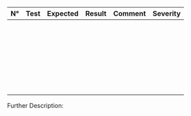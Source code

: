 |  N° | Test                                 | Expected | Result   | Comment | Severity |
|-----|--------------------------------------|----------|----------|---------|----------|
|     |                                      |          |          |         |          |
|     |                                      |          |          |         |          |
|     |                                      |          |          |         |          |
|     |                                      |          |          |         |          |
|     |                                      |          |          |         |          |
|     |                                      |          |          |         |          |
|     |                                      |          |          |         |          |
|     |                                      |          |          |         |          |
|     |                                      |          |          |         |          |
|     |                                      |          |          |         |          |
|     |                                      |          |          |         |          |
|     |                                      |          |          |         |          |
|     |                                      |          |          |         |          |
|     |                                      |          |          |         |          |
|     |                                      |          |          |         |          |
|     |                                      |          |          |         |          |
|     |                                      |          |          |         |          |
|     |                                      |          |          |         |          |
|     |                                      |          |          |         |          |
|     |                                      |          |          |         |          |
|     |                                      |          |          |         |          |
|     |                                      |          |          |         |          |
|     |                                      |          |          |         |          |
|     |                                      |          |          |         |          |
|     |                                      |          |          |         |          |
|     |                                      |          |          |         |          |
|     |                                      |          |          |         |          |
|     |                                      |          |          |         |          |
|     |                                      |          |          |         |          |

Further Description: